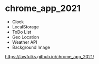 # chrome_app_2021

- Clock
- LocalStorage
- ToDo List
- Geo Location
- Weather API
- Background Image

https://lawfulks.github.io/chrome_app_2021/
